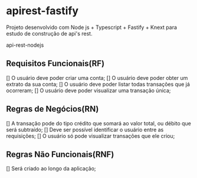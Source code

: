# apirest-fastify
Projeto desenvolvido com Node js + Typescript + Fastify + Knext para estudo de construção de api's rest.

api-rest-nodejs

## Requisitos Funcionais(RF)
[] O usuário deve poder criar uma conta;
[] O usuário deve poder obter um extrato da sua conta;
[] O usuário deve poder listar todas transações que já ocorreram;
[] O usuário deve poder visualizar uma transação única;
## Regras de Negócios(RN)
[] A transação pode do tipo crédito que somará ao valor total, ou débito que será subtraído;
[] Deve ser possível identificar o usuário entre as requisições;
[] O usuário só pode visualizar transações que ele criou;
## Regras Não Funcionais(RNF)
[] Será criado ao longo da aplicação;
